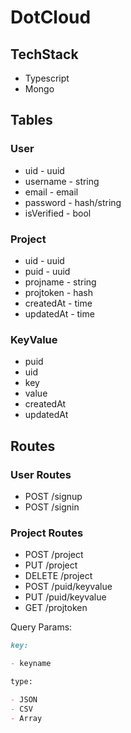# DotCloud

## TechStack

- Typescript
- Mongo

## Tables

### User

- uid - uuid
- username - string
- email - email
- password - hash/string
- isVerified - bool

### Project

- uid - uuid
- puid - uuid
- projname - string
- projtoken - hash
- createdAt - time
- updatedAt - time

### KeyValue

- puid
- uid
- key
- value
- createdAt
- updatedAt

## Routes

### User Routes

- POST /signup
- POST /signin

### Project Routes

- POST /project
- PUT /project
- DELETE /project
- POST /puid/keyvalue
- PUT /puid/keyvalue
- GET /projtoken

Query Params:

```md
key:

- keyname

type:

- JSON
- CSV
- Array
```
